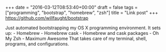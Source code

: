 +++
date = "2016-03-12T08:53:40+00:00"
draft = false
tags = ["programming", "bootstrap", "homebrew", "zsh"]
title = "Link post"
+++
https://github.com/willfaught/bootstrap

Just automated bootstrapping my OS X programming environment. It sets up: \- Homebrew \- Homebrew cask \- Homebrew and cask packages \- Oh My Zsh \- Maximum Awesome That takes care of my terminal, shell, programs, and configurations.
